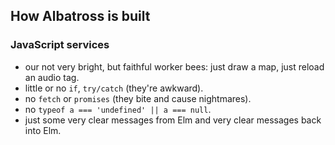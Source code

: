 ## How Albatross is built

### JavaScript services

* our not very bright, but faithful worker bees: just draw a map, just reload an audio tag.
* little or no `if`, `try/catch` (they're awkward).
* no `fetch` or `promises` (they bite and cause nightmares).
* no `typeof a === 'undefined' || a === null`.
* just some very clear messages from Elm and very clear messages back into Elm.
